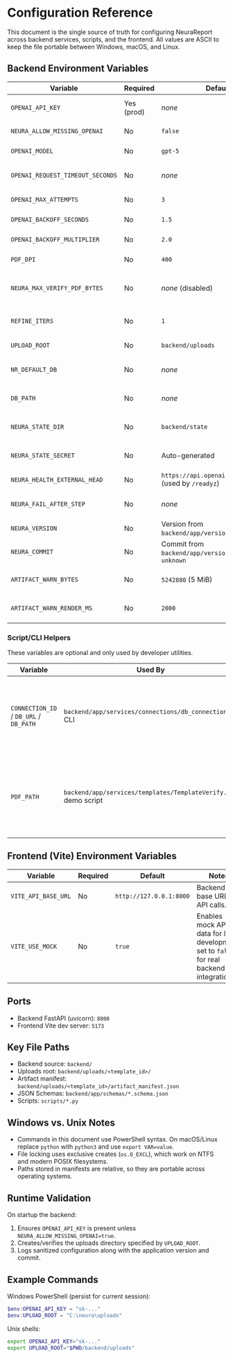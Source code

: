 # Configuration Reference

This document is the single source of truth for configuring NeuraReport across
backend services, scripts, and the frontend. All values are ASCII to keep the
file portable between Windows, macOS, and Linux.

## Backend Environment Variables

| Variable | Required | Default | Notes / Example |
| --- | --- | --- | --- |
| `OPENAI_API_KEY` | Yes (prod) | _none_ | OpenAI API token. Set `NEURA_ALLOW_MISSING_OPENAI=true` only for local tests. |
| `NEURA_ALLOW_MISSING_OPENAI` | No | `false` | Permits startup without an API key for offline/local runs. |
| `OPENAI_MODEL` | No | `gpt-5` | Chat model used for schema, HTML, and contract prompts. |
| `OPENAI_REQUEST_TIMEOUT_SECONDS` | No | _none_ | Optional timeout (seconds) for LLM calls. Leave unset or `0` to disable. |
| `OPENAI_MAX_ATTEMPTS` | No | `3` | Number of retry attempts for LLM calls. |
| `OPENAI_BACKOFF_SECONDS` | No | `1.5` | Initial exponential backoff delay (seconds). |
| `OPENAI_BACKOFF_MULTIPLIER` | No | `2.0` | Multiplier applied to each retry delay. |
| `PDF_DPI` | No | `400` | DPI when rasterizing templates into PNG during verification. |
| `NEURA_MAX_VERIFY_PDF_BYTES` | No | _none_ (disabled) | Maximum allowed size for PDF uploads during verification; set a positive value to enforce a limit (`0` disables the check). |
| `REFINE_ITERS` | No | `1` | Number of LLM refinement passes during template verification. |
| `UPLOAD_ROOT` | No | `backend/uploads` | Absolute/relative path where artifacts are stored. |
| `NR_DEFAULT_DB` | No | _none_ | Default SQLite database used when the UI does not provide one. |
| `DB_PATH` | No | _none_ | Legacy path override for the default DB (takes precedence over `NR_DEFAULT_DB`). |
| `NEURA_STATE_DIR` | No | `backend/state` | Directory that stores encrypted state (connections, last-used template). |
| `NEURA_STATE_SECRET` | No | Auto-generated | Base64 Fernet key for encrypting state; supply for deterministic deployments. |
| `NEURA_HEALTH_EXTERNAL_HEAD` | No | `https://api.openai.com/v1/models` (used by `/readyz`) | Optional external service checked via HTTP HEAD. |
| `NEURA_FAIL_AFTER_STEP` | No | _none_ | Testing hook; set to a pipeline step name (e.g., `mapping_save`) to simulate rollback failures. |
| `NEURA_VERSION` | No | Version from `backend/app/version.json` or `dev` | Override logged application version. |
| `NEURA_COMMIT` | No | Commit from `backend/app/version.json` or `unknown` | Override logged Git commit hash. |
| `ARTIFACT_WARN_BYTES` | No | `5242880` (5 MiB) | Size threshold used by `scripts/artifact_stats.py` and CI. |
| `ARTIFACT_WARN_RENDER_MS` | No | `2000` | Render time threshold used by `scripts/artifact_stats.py` and CI. |

### Script/CLI Helpers

These variables are optional and only used by developer utilities.

| Variable | Used By | Notes |
| --- | --- | --- |
| `CONNECTION_ID` / `DB_URL` / `DB_PATH` | `backend/app/services/connections/db_connection.py` CLI | Provide defaults when running the connection helper script directly. |
| `PDF_PATH` | `backend/app/services/templates/TemplateVerify.py` demo script | Path to a PDF when running the verification module as a standalone script. |

## Frontend (Vite) Environment Variables

| Variable | Required | Default | Notes |
| --- | --- | --- | --- |
| `VITE_API_BASE_URL` | No | `http://127.0.0.1:8000` | Backend base URL for API calls. |
| `VITE_USE_MOCK` | No | `true` | Enables mock API data for local development; set to `false` for real backend integration. |

## Ports

- Backend FastAPI (uvicorn): `8000`
- Frontend Vite dev server: `5173`

## Key File Paths

- Backend source: `backend/`
- Uploads root: `backend/uploads/<template_id>/`
- Artifact manifest: `backend/uploads/<template_id>/artifact_manifest.json`
- JSON Schemas: `backend/app/schemas/*.schema.json`
- Scripts: `scripts/*.py`

## Windows vs. Unix Notes

- Commands in this document use PowerShell syntax. On macOS/Linux replace `python` with `python3` and use `export VAR=value`.
- File locking uses exclusive creates (`os.O_EXCL`), which work on NTFS and modern POSIX filesystems.
- Paths stored in manifests are relative, so they are portable across operating systems.

## Runtime Validation

On startup the backend:

1. Ensures `OPENAI_API_KEY` is present unless `NEURA_ALLOW_MISSING_OPENAI=true`.
2. Creates/verifies the uploads directory specified by `UPLOAD_ROOT`.
3. Logs sanitized configuration along with the application version and commit.

## Example Commands

Windows PowerShell (persist for current session):

```powershell
$env:OPENAI_API_KEY = "sk-..."
$env:UPLOAD_ROOT = "C:\neura\uploads"
```

Unix shells:

```bash
export OPENAI_API_KEY="sk-..."
export UPLOAD_ROOT="$PWD/backend/uploads"
```
